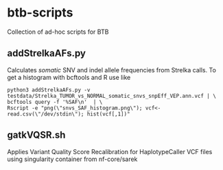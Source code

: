 # btb-scripts
Collection of ad-hoc scripts for BTB

## addStrelkaAFs.py  
Calculates *somatic* SNV and indel allele frequencies from Strelka calls. To get a histogram with bcftools and R use like

```
python3 addStrelkaAFs.py -v testdata/Strelka_TUMOR_vs_NORMAL_somatic_snvs_snpEff_VEP.ann.vcf | \
bcftools query -f '%SAF\n'  | \
Rscript -e "png(\"snvs_SAF_histogram.png\"); vcf<-read.csv(\"/dev/stdin\"); hist(vcf[,1])"
```



## gatkVQSR.sh
Applies Variant Quality Score Recalibration for HaplotypeCaller VCF files using singularity container from nf-core/sarek

